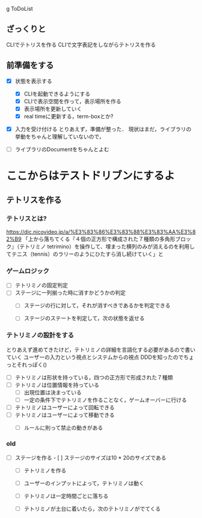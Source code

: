 g ToDoList
## ざっくりと
CLIでテトリスを作る
CLIで文字表記をしながらテトリスを作る
## 前準備をする
- [x] 状態を表示する
    - [x] CLIを起動できるようにする
    - [x] CLIで表示空間を作って，表示場所を作る
    - [x] 表示場所を更新していく
    - [x] real timeに更新する，term-boxとか?

- [x] 入力を受け付ける
とりあえず，準備が整った．
現状はまだ，ライブラリの挙動をちゃんと理解していないので，
- [ ] ライブラリのDocumentをちゃんとよむ


# ここからはテストドリブンにするよ
## テトリスを作る
### テトリスとは?
https://dic.nicovideo.jp/a/%E3%83%86%E3%83%88%E3%83%AA%E3%82%B9
「上から落ちてくる『４個の正方形で構成された７種類の多角形ブロック』（テトリミノ tetrimino）を操作して、埋まった横列のみが消えるのを利用してテニス（tennis）のラリーのようにひたすら消し続けていく」と
### ゲームロジック
- [ ] テトリミノの固定判定
- [ ] ステージに一列揃った時に消すかどうかの判定
    - [ ] ステージの行に対して，それが消すべきであるかを判定できる
    - [ ] ステージのステートを判定して，次の状態を返せる

        
### テトリミノの設計をする
とりあえず進めてきたけど，テトリミノの詳細を言語化する必要があるので書いていく
ユーザーの入力という視点とシステムからの視点
DDDを知ったのでちょっとそれっぽく()
 - [ ] テトリミノは形状を持っている，四つの正方形で形成された７種類
 - [ ] テトリミノは位置情報を持っている
    - [ ] 出現位置は決まっている
    - [ ] 一定の条件下でテトリミノを作ることなく，ゲームオーバーに行ける
 - [ ] テトリミノはユーザーによって回転できる
 - [ ] テトリミノはユーザーによって移動できる
    - [ ] ルールに則って禁止の動きがある



### old

- [ ] ステージを作る
        - [ ] ステージのサイズは10 * 20のサイズである
    - [ ] テトリミノを作る
    - [ ] ユーザーのインプットによって，テトリミノは動く 
    - [ ] テトリミノは一定時間ごとに落ちる
    - [ ] テトリミノが土台に着いたら，次のテトリミノがでてくる 
        

